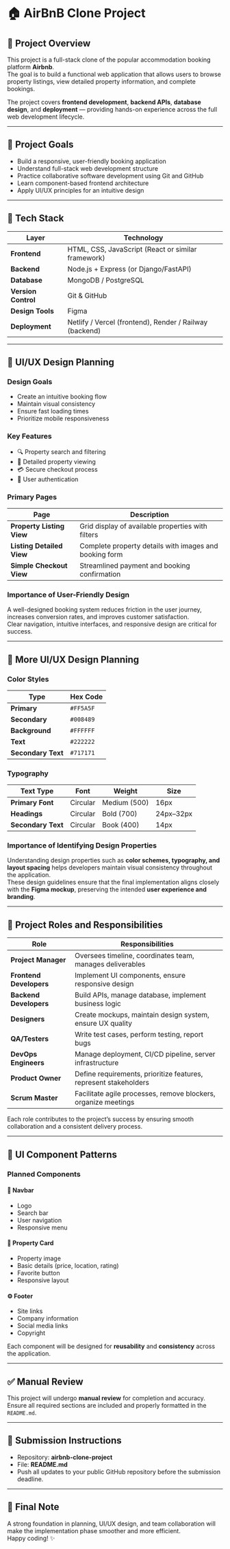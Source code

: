 # 🏠 AirBnB Clone Project

## 📖 Project Overview

This project is a full-stack clone of the popular accommodation booking platform **Airbnb**.  
The goal is to build a functional web application that allows users to browse property listings, view detailed property information, and complete bookings.

The project covers **frontend development**, **backend APIs**, **database design**, and **deployment** — providing hands-on experience across the full web development lifecycle.

---

## 🎯 Project Goals

- Build a responsive, user-friendly booking application  
- Understand full-stack web development structure  
- Practice collaborative software development using Git and GitHub  
- Learn component-based frontend architecture  
- Apply UI/UX principles for an intuitive design  

---

## 🧰 Tech Stack

| Layer | Technology |
|--------|-------------|
| **Frontend** | HTML, CSS, JavaScript (React or similar framework) |
| **Backend** | Node.js + Express (or Django/FastAPI) |
| **Database** | MongoDB / PostgreSQL |
| **Version Control** | Git & GitHub |
| **Design Tools** | Figma |
| **Deployment** | Netlify / Vercel (frontend), Render / Railway (backend) |

---

## 🎨 UI/UX Design Planning

### **Design Goals**
- Create an intuitive booking flow  
- Maintain visual consistency  
- Ensure fast loading times  
- Prioritize mobile responsiveness  

### **Key Features**
- 🔍 Property search and filtering  
- 🏡 Detailed property viewing  
- 💳 Secure checkout process  
- 👤 User authentication  

### **Primary Pages**

| Page | Description |
|------|--------------|
| **Property Listing View** | Grid display of available properties with filters |
| **Listing Detailed View** | Complete property details with images and booking form |
| **Simple Checkout View** | Streamlined payment and booking confirmation |

### **Importance of User-Friendly Design**

A well-designed booking system reduces friction in the user journey, increases conversion rates, and improves customer satisfaction.  
Clear navigation, intuitive interfaces, and responsive design are critical for success.

---

## 🎨 More UI/UX Design Planning

### **Color Styles**
| Type | Hex Code |
|------|-----------|
| **Primary** | `#FF5A5F` |
| **Secondary** | `#008489` |
| **Background** | `#FFFFFF` |
| **Text** | `#222222` |
| **Secondary Text** | `#717171` |

### **Typography**
| Text Type | Font | Weight | Size |
|------------|-------|--------|------|
| **Primary Font** | Circular | Medium (500) | 16px |
| **Headings** | Circular | Bold (700) | 24px–32px |
| **Secondary Text** | Circular | Book (400) | 14px |

### **Importance of Identifying Design Properties**

Understanding design properties such as **color schemes, typography, and layout spacing** helps developers maintain visual consistency throughout the application.  
These design guidelines ensure that the final implementation aligns closely with the **Figma mockup**, preserving the intended **user experience and branding**.

---

## 👥 Project Roles and Responsibilities

| Role | Responsibilities |
|------|-------------------|
| **Project Manager** | Oversees timeline, coordinates team, manages deliverables |
| **Frontend Developers** | Implement UI components, ensure responsive design |
| **Backend Developers** | Build APIs, manage database, implement business logic |
| **Designers** | Create mockups, maintain design system, ensure UX quality |
| **QA/Testers** | Write test cases, perform testing, report bugs |
| **DevOps Engineers** | Manage deployment, CI/CD pipeline, server infrastructure |
| **Product Owner** | Define requirements, prioritize features, represent stakeholders |
| **Scrum Master** | Facilitate agile processes, remove blockers, organize meetings |

Each role contributes to the project’s success by ensuring smooth collaboration and a consistent delivery process.

---

## 🧩 UI Component Patterns

### **Planned Components**

#### 🧭 Navbar
- Logo  
- Search bar  
- User navigation  
- Responsive menu  

#### 🏡 Property Card
- Property image  
- Basic details (price, location, rating)  
- Favorite button  
- Responsive layout  

#### ⚙️ Footer
- Site links  
- Company information  
- Social media links  
- Copyright  

Each component will be designed for **reusability** and **consistency** across the application.

---

## ✅ Manual Review

This project will undergo **manual review** for completion and accuracy.  
Ensure all required sections are included and properly formatted in the `README.md`.

---

## 🚀 Submission Instructions

- Repository: **airbnb-clone-project**  
- File: **README.md**  
- Push all updates to your public GitHub repository before the submission deadline.  

---

## 🌟 Final Note

A strong foundation in planning, UI/UX design, and team collaboration will make the implementation phase smoother and more efficient.  
Happy coding! ✨
